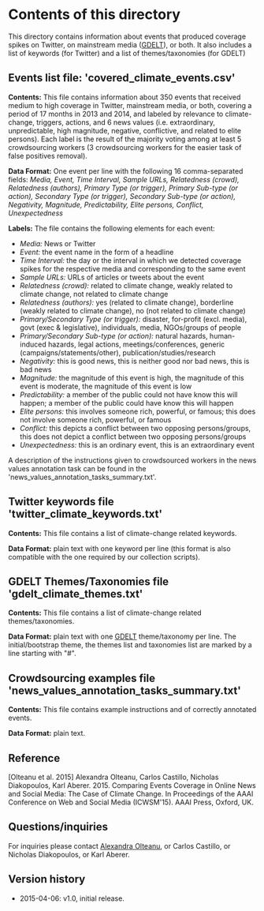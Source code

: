 Contents of this directory
==========================

This directory contains information about events that produced coverage spikes on Twitter, on mainstream media ([GDELT](http://gdeltproject.org)), or both. It also includes a list of keywords (for Twitter) and a list of themes/taxonomies (for GDELT)

Events list file: 'covered_climate_events.csv'
----------------------------------------------

**Contents:** This file contains information about 350 events that received medium to high coverage in Twitter, mainstream media, or both, covering a period of 17 months in 2013 and 2014, and labeled by relevance to climate-change, triggers, actions, and 6 news values (i.e. extraordinary, unpredictable, high magnitude, negative, conflictive, and related to elite persons). Each label is the result of the majority voting among at least 5 crowdsourcing workers (3 crowdsourcing workers for the easier task of false positives removal).

**Data Format:** One event per line with the following 16 comma-separated fields: *Media, Event, Time Interval, Sample URLs, Relatedness (crowd), Relatedness (authors), Primary Type (or trigger), Primary Sub-type (or action), Secondary Type (or trigger), Secondary Sub-type (or action), Negativity, Magnitude, Predictability, Elite persons, Conflict, Unexpectedness*

**Labels:**
The file contains the following elements for each event:

 - *Media:* News or Twitter
 - *Event:* the event name in the form of a headline
 - *Time Interval:* the day or the interval in which we detected coverage spikes for the respective media and corresponding to the same event
 - *Sample URLs:* URLs of articles or tweets about the event
 - *Relatedness (crowd):* related to climate change, weakly related to climate change, not related to climate change
 - *Relatedness (authors):* yes (related to climate change), borderline (weakly related to climate change), no (not related to climate change)
 - *Primary/Secondary Type (or trigger):* disaster, for-profit (excl. media), govt (exec & legislative), individuals, media, NGOs/groups of people
 - *Primary/Secondary Sub-type (or action):* natural hazards, human-induced hazards, legal actions, meetings/conferences, generic (campaigns/statements/other), publication/studies/research
 - *Negativity:* this is good news, this is neither good nor bad news, this is bad news
 - *Magnitude:* the magnitude of this event is high, the magnitude of this event is moderate, the magnitude of this event is low
 - *Predictability:* a member of the public could not have know this will happen;
a member of the public could have know this will happen
 - *Elite persons:* this involves someone rich, powerful, or famous; this does not involve someone rich, powerful, or famous
 - *Conflict:* this depicts a conflict between two opposing persons/groups, 
this does not depict a conflict between two opposing persons/groups
 - *Unexpectedness:* this is an ordinary event, this is an extraordinary event
 
A description of the instructions given to crowdsourced workers in the news values annotation task can be found in the 'news_values_annotation_tasks_summary.txt'.


Twitter keywords file 'twitter_climate_keywords.txt'
--------------------------------------------
**Contents:** This file contains a list of climate-change related keywords. 

**Data Format:** plain text with one keyword per line (this format is also compatible with the one required by our collection scripts).

GDELT Themes/Taxonomies file 'gdelt_climate_themes.txt'
----------------------------------------------
**Contents:** This file contains a list of climate-change related themes/taxonomies. 

**Data Format:** plain text with one [GDELT](http://gdeltproject.org) theme/taxonomy per line. The initial/bootstrap theme, the themes list and taxonomies list are marked by a line starting with "#".

Crowdsourcing examples file 'news_values_annotation_tasks_summary.txt'
----------------------------------------------
**Contents:** This file contains example instructions and of correctly annotated events. 

**Data Format:** plain text.

Reference
---------
[Olteanu et al. 2015] Alexandra Olteanu, Carlos Castillo, Nicholas Diakopoulos, Karl Aberer. 2015. Comparing Events Coverage in Online News and Social Media: The Case of Climate Change. In Proceedings of the AAAI Conference on Web and Social Media (ICWSM'15). AAAI Press, Oxford, UK.

Questions/inquiries
-------------------
For inquiries please contact [Alexandra Olteanu](mailto:alexandra.olteanu@epfl.ch), or Carlos Castillo, or Nicholas Diakopoulos, or Karl Aberer.
 
Version history
---------------

 * 2015-04-06: v1.0, initial release.
